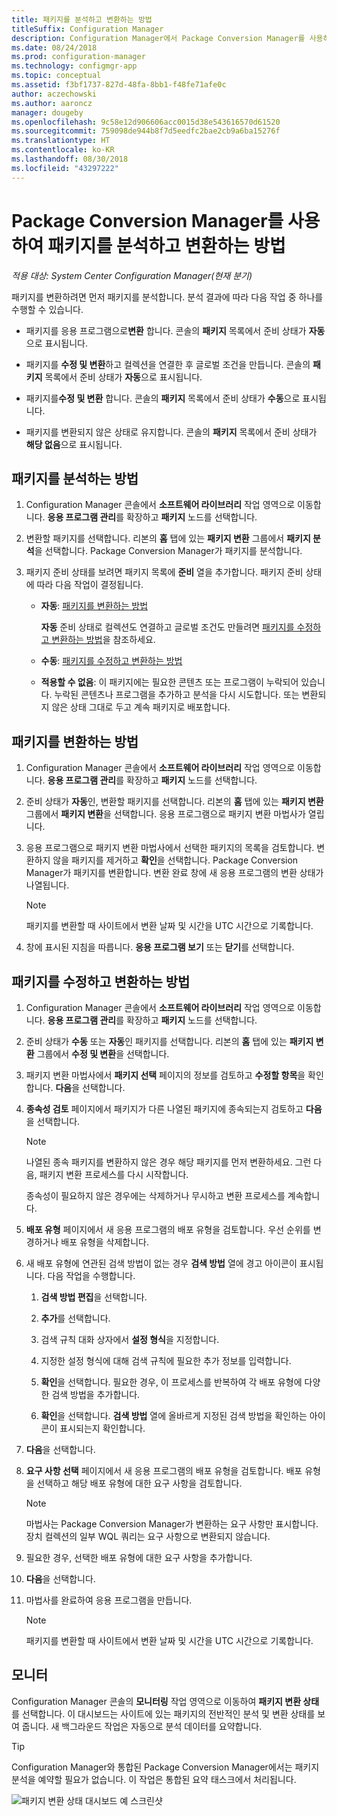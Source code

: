 ```yaml
---
title: 패키지를 분석하고 변환하는 방법
titleSuffix: Configuration Manager
description: Configuration Manager에서 Package Conversion Manager를 사용하여 패키지를 분석하고 변환하는 방법에 대해 알아봅니다.
ms.date: 08/24/2018
ms.prod: configuration-manager
ms.technology: configmgr-app
ms.topic: conceptual
ms.assetid: f3bf1737-827d-48fa-8bb1-f48fe71afe0c
author: aczechowski
ms.author: aaroncz
manager: dougeby
ms.openlocfilehash: 9c58e12d906606acc0015d38e543616570d61520
ms.sourcegitcommit: 759098de944b8f7d5eedfc2bae2cb9a6ba15276f
ms.translationtype: HT
ms.contentlocale: ko-KR
ms.lasthandoff: 08/30/2018
ms.locfileid: "43297222"
---
```

# <a name="how-to-analyze-and-convert-packages-with-package-conversion-manager"></a>Package Conversion Manager를 사용하여 패키지를 분석하고 변환하는 방법

*적용 대상: System Center Configuration Manager(현재 분기)*

<!--1357861-->

패키지를 변환하려면 먼저 패키지를 분석합니다. 분석 결과에 따라 다음 작업 중 하나를 수행할 수 있습니다.

- 패키지를 응용 프로그램으로**변환** 합니다. 콘솔의 **패키지** 목록에서 준비 상태가 **자동**으로 표시됩니다.  

- 패키지를 **수정 및 변환**하고 컬렉션을 연결한 후 글로벌 조건을 만듭니다. 콘솔의 **패키지** 목록에서 준비 상태가 **자동**으로 표시됩니다.  

- 패키지를**수정 및 변환** 합니다. 콘솔의 **패키지** 목록에서 준비 상태가 **수동**으로 표시됩니다.  

- 패키지를 변환되지 않은 상태로 유지합니다. 콘솔의 **패키지** 목록에서 준비 상태가 **해당 없음**으로 표시됩니다.  



## <a name="bkmk_analyze"></a> 패키지를 분석하는 방법

1. Configuration Manager 콘솔에서 **소프트웨어 라이브러리** 작업 영역으로 이동합니다. **응용 프로그램 관리**를 확장하고 **패키지** 노드를 선택합니다.  

2. 변환할 패키지를 선택합니다. 리본의 **홈** 탭에 있는 **패키지 변환** 그룹에서 **패키지 분석**을 선택합니다. Package Conversion Manager가 패키지를 분석합니다.  

3. 패키지 준비 상태를 보려면 패키지 목록에 **준비** 열을 추가합니다. 패키지 준비 상태에 따라 다음 작업이 결정됩니다.  

    - **자동**: [패키지를 변환하는 방법](#bkmk_convert)  

        **자동** 준비 상태로 컬렉션도 연결하고 글로벌 조건도 만들려면 [패키지를 수정하고 변환하는 방법](#bkmk_fix)을 참조하세요.  

    - **수동**: [패키지를 수정하고 변환하는 방법](#bkmk_fix)

    - **적용할 수 없음**: 이 패키지에는 필요한 콘텐츠 또는 프로그램이 누락되어 있습니다. 누락된 콘텐츠나 프로그램을 추가하고 분석을 다시 시도합니다. 또는 변환되지 않은 상태 그대로 두고 계속 패키지로 배포합니다.  



## <a name="bkmk_convert"></a> 패키지를 변환하는 방법

1. Configuration Manager 콘솔에서 **소프트웨어 라이브러리** 작업 영역으로 이동합니다. **응용 프로그램 관리**를 확장하고 **패키지** 노드를 선택합니다.  

2. 준비 상태가 **자동**인, 변환할 패키지를 선택합니다. 리본의 **홈** 탭에 있는 **패키지 변환** 그룹에서 **패키지 변환**을 선택합니다. 응용 프로그램으로 패키지 변환 마법사가 열립니다.  

3. 응용 프로그램으로 패키지 변환 마법사에서 선택한 패키지의 목록을 검토합니다. 변환하지 않을 패키지를 제거하고 **확인**을 선택합니다. Package Conversion Manager가 패키지를 변환합니다. 변환 완료 창에 새 응용 프로그램의 변환 상태가 나열됩니다.  

    > [!Note]  
    > 패키지를 변환할 때 사이트에서 변환 날짜 및 시간을 UTC 시간으로 기록합니다.  

4. 창에 표시된 지침을 따릅니다. **응용 프로그램 보기** 또는 **닫기**를 선택합니다.  



## <a name="bkmk_fix"></a> 패키지를 수정하고 변환하는 방법

1. Configuration Manager 콘솔에서 **소프트웨어 라이브러리** 작업 영역으로 이동합니다. **응용 프로그램 관리**를 확장하고 **패키지** 노드를 선택합니다.  

2. 준비 상태가 **수동** 또는 **자동**인 패키지를 선택합니다. 리본의 **홈** 탭에 있는 **패키지 변환** 그룹에서 **수정 및 변환**을 선택합니다.  

3. 패키지 변환 마법사에서 **패키지 선택** 페이지의 정보를 검토하고 **수정할 항목**을 확인합니다. **다음**을 선택합니다.  

4. **종속성 검토** 페이지에서 패키지가 다른 나열된 패키지에 종속되는지 검토하고 **다음**을 선택합니다.  

    > [!Note]  
    > 나열된 종속 패키지를 변환하지 않은 경우 해당 패키지를 먼저 변환하세요. 그런 다음, 패키지 변환 프로세스를 다시 시작합니다.  
    >  
    > 종속성이 필요하지 않은 경우에는 삭제하거나 무시하고 변환 프로세스를 계속합니다.  

5. **배포 유형** 페이지에서 새 응용 프로그램의 배포 유형을 검토합니다. 우선 순위를 변경하거나 배포 유형을 삭제합니다.  

6. 새 배포 유형에 연관된 검색 방법이 없는 경우 **검색 방법** 열에 경고 아이콘이 표시됩니다. 다음 작업을 수행합니다.  

    1. **검색 방법 편집**을 선택합니다.  

    2. **추가**를 선택합니다.  

    3. 검색 규칙 대화 상자에서 **설정 형식**을 지정합니다.  

    4. 지정한 설정 형식에 대해 검색 규칙에 필요한 추가 정보를 입력합니다.  

    5. **확인**을 선택합니다. 필요한 경우, 이 프로세스를 반복하여 각 배포 유형에 다양한 검색 방법을 추가합니다.  

    6. **확인**을 선택합니다. **검색 방법** 열에 올바르게 지정된 검색 방법을 확인하는 아이콘이 표시되는지 확인합니다.  

7. **다음**을 선택합니다.  

8. **요구 사항 선택** 페이지에서 새 응용 프로그램의 배포 유형을 검토합니다. 배포 유형을 선택하고 해당 배포 유형에 대한 요구 사항을 검토합니다.  

    > [!Note]  
    > 마법사는 Package Conversion Manager가 변환하는 요구 사항만 표시합니다. 장치 컬렉션의 일부 WQL 쿼리는 요구 사항으로 변환되지 않습니다.  

9. 필요한 경우, 선택한 배포 유형에 대한 요구 사항을 추가합니다.  

10. **다음**을 선택합니다.  

11. 마법사를 완료하여 응용 프로그램을 만듭니다.  

    > [!Note]  
    > 패키지를 변환할 때 사이트에서 변환 날짜 및 시간을 UTC 시간으로 기록합니다.  



## <a name="bkmk_monitor"></a> 모니터

Configuration Manager 콘솔의 **모니터링** 작업 영역으로 이동하여 **패키지 변환 상태**를 선택합니다. 이 대시보드는 사이트에 있는 패키지의 전반적인 분석 및 변환 상태를 보여 줍니다. 새 백그라운드 작업은 자동으로 분석 데이터를 요약합니다.

> [!Tip]  
> Configuration Manager와 통합된 Package Conversion Manager에서는 패키지 분석을 예약할 필요가 없습니다. 이 작업은 통합된 요약 태스크에서 처리됩니다.

![패키지 변환 상태 대시보드 예 스크린샷](media/1357861-pcm-dashboard.png)
